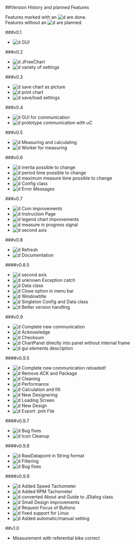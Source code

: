 ##Version History and planned Features  

Features marked with an ![d] are done.  
Features without an ![d] are planned.  

###v0.1
* ![d] GUI

###v0.2
* ![d] JFreeChart
* ![d] variety of settings

###v0.3
* ![d] save chart as picture
* ![d] print chart
* ![d] save/load settings

###v0.4
* ![d] GUI for communication
* ![d] prototype communication with uC

###v0.5
* ![d] Measuring and calculating
* ![d] Worker for measuring

###v0.6
* ![d] inertia possible to change
* ![d] period time possible to change
* ![d] maximum measure time possible to change
* ![d] Config class
* ![d] Error Messages

###v0.7
* ![d] Com improvements
* ![d] Instruction Page
* ![d] legend chart improvements
* ![d] measure in progress signal
* ![d] second axis

###v0.8
* ![d] Refresh
* ![d] Documentation

####v0.8.5
* ![d] second axis  
* ![d] unknown Exception catch  
* ![d] Data class  
* ![d] Close option in menu bar 
* ![d] Windowtitle
* ![d] Singleton Config and Data class
* ![d] Better version handling

###v0.9
* ![d] Complete new communication  
* ![d] Acknowledge  
* ![d] Checksum  
* ![d] ChartPanel directly into panel without internal frame  
* ![d] gui elements description  

####v0.9.5
* ![d] Complete new communication reloaded!  
* ![d] Remove ACK and Package
* ![d] Cleaning
* ![d] Performance  
* ![d] Calculation and filt
* ![d] New Designering
* ![d] Loading Screen
* ![d] New Design
* ![d] Export .pmt File

####v0.9.7
* ![d] Bug fixes
* ![d] Icon Cleanup

####v0.9.8
* ![d] RawDatapoint in String format
* ![d] Filtering
* ![d] Bug fixes

####v0.9.9
* ![d] Added Speed Tachometer
* ![d] Added RPM Tachometer 
* ![d] converted About and Guide to JDialog class
* ![d] Small Design improvements
* ![d] Request Focus of Buttons
* ![d] fixed support for Linux
* ![d] Added automatic/manual setting

##v1.0
* Measurement with referential bike correct
  
  






[d]: http://atlanticdecisionsciences.com/sites/default/files/checkmark.png " DONE "